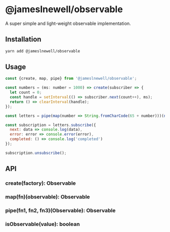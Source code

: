 # @jameslnewell/observable

A super simple and light-weight observable implementation.

## Installation

```bash
yarn add @jameslnewell/observable
```

## Usage

```js
const {create, map, pipe} from '@jameslnewell/observable';

const numbers = (ms: number = 1000) => create(subscriber => {
  let count = 0;
  const handle = setInterval(() => subscriber.next(count++), ms);
  return () => clearInterval(handle);
});

const letters = pipe(map(number => String.fromCharCode(65 + number)))(numbers())

const subscription = letters.subscribe({
  next: data => console.log(data),
  error: error => console.error(error),
  completed: () => console.log('completed')
});

subscription.unsubscribe();

```

## API

### create(factory): Observable

### map(fn)(observable): Observable

### pipe(fn1, fn2, fn3)(Observable): Observable

### isObservable(value): boolean
